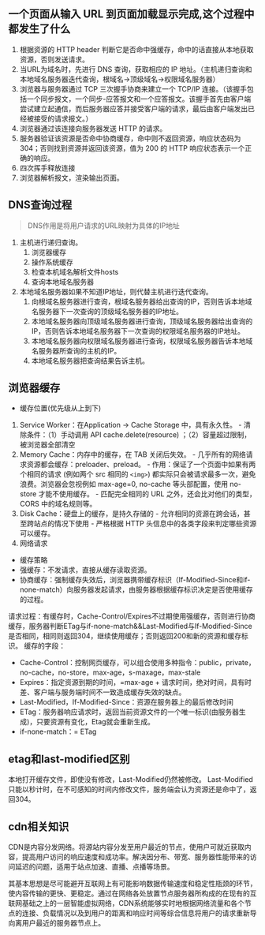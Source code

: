 
## 一个页面从输入 URL 到页面加载显示完成,这个过程中都发生了什么
1. 根据资源的 HTTP header 判断它是否命中强缓存，命中的话直接从本地获取资源，否则发送请求。
1. 当URL为域名时，先进行 DNS 查询，获取相应的 IP 地址。（主机递归查询和本地域名服务器迭代查询，根域名->顶级域名->权限域名服务器）
1. 浏览器与服务器通过 TCP 三次握手协商来建立一个 TCP/IP 连接。（该握手包括一个同步报文，一个同步-应答报文和一个应答报文。该握手首先由客户端尝试建立起通信，而后服务器应答并接受客户端的请求，最后由客户端发出已经被接受的请求报文。）
1. 浏览器通过该连接向服务器发送 HTTP 的请求。
1. 服务器验证该资源是否命中协商缓存，命中则不返回资源，响应状态码为304；否则找到资源并返回该资源，值为 200 的 HTTP 响应状态表示一个正确的响应。
1. 四次挥手释放连接
1. 浏览器解析报文，渲染输出页面。

## DNS查询过程
> DNS作用是将用户请求的URL映射为具体的IP地址
1. 主机进行递归查询。
    1. 浏览器缓存
    2. 操作系统缓存
    3. 检查本机域名解析文件hosts
    4. 查询本地域名服务器
2. 本地域名服务器如果不知道IP地址，则代替主机进行迭代查询。
    1. 向根域名服务器进行查询，根域名服务器给出查询的IP，否则告诉本地域名服务器下一次查询的顶级域名服务器的IP地址。
    1. 本地域名服务器向顶级域名服务器进行查询，顶级域名服务器给出查询的IP，否则告诉本地域名服务器下一次查询的权限域名服务器的IP地址。
    1. 本地域名服务器向权限域名服务器进行查询，权限域名服务器告诉本地域名服务器所查询的主机的IP。
    1. 本地域名服务器把查询结果告诉主机。

## 浏览器缓存
 - 缓存位置(优先级从上到下)
  1. Service Worker：在Application -> Cache Storage 中，具有永久性。
    - 清除条件：（1）手动调用 API cache.delete(resource) ；（2）容量超过限制，被浏览器全部清空
  2. Memory Cache：内存中的缓存，在 TAB 关闭后失效。
    - 几乎所有的网络请求资源都会缓存：preloader、preload。
    - 作用：保证了一个页面中如果有两个相同的请求 (例如两个 src 相同的 `<img>`) 都实际只会被请求最多一次，避免浪费。浏览器会忽视例如 max-age=0, no-cache 等头部配置，使用 no-store 才能不使用缓存。
    - 匹配完全相同的 URL 之外，还会比对他们的类型，CORS 中的域名规则等。
  3. Disk Cache：硬盘上的缓存，是持久存储的
    - 允许相同的资源在跨会话，甚至跨站点的情况下使用
    - 严格根据 HTTP 头信息中的各类字段来判定哪些资源可以缓存。
  4. 网络请求
 - 缓存策略
  - 强缓存：不发请求，直接从缓存读取资源。
  - 协商缓存：强制缓存失效后，浏览器携带缓存标识（If-Modified-Since和if-none-match）向服务器发起请求，由服务器根据缓存标识决定是否使用缓存的过程。

请求过程：有缓存时，Cache-Control/Expires不过期使用强缓存，否则进行协商缓存，服务器判断ETag与if-none-match&&Last-Modified与If-Modified-Since是否相同，相同则返回304，继续使用缓存；否则返回200和新的资源和缓存标识。
缓存的字段：
 - Cache-Control：控制网页缓存，可以组合使用多种指令：public，private，no-cache，no-store，max-age，s-maxage，max-stale
 - Expires：指定资源到期的时间，=max-age + 请求时间，绝对时间，具有时差、客户端与服务端时间不一致造成缓存失效的缺点。
 - Last-Modified，If-Modified-Since：资源在服务器上的最后修改时间
 - ETag：服务器响应请求时，返回当前资源文件的一个唯一标识(由服务器生成)，只要资源有变化，Etag就会重新生成。
 - if-none-match：= ETag

## etag和last-modified区别
本地打开缓存文件，即使没有修改，Last-Modified仍然被修改。
Last-Modified 只能以秒计时，在不可感知的时间内修改文件，服务端会认为资源还是命中了，返回304。

## cdn相关知识
CDN是内容分发网络。将源站内容分发至用户最近的节点，使用户可就近获取内容，提高用户访问的响应速度和成功率。解决因分布、带宽、服务器性能带来的访问延迟的问题，适用于站点加速、直播、点播等场景。

其基本思想是尽可能避开互联网上有可能影响数据传输速度和稳定性瓶颈的环节，使内容传输的更快、更稳定。通过在网络各处放置节点服务器所构成的在现有的互联网基础之上的一层智能虚拟网络，CDN系统能够实时地根据网络流量和各个节点的连接、负载情况以及到用户的距离和响应时间等综合信息将用户的请求重新导向离用户最近的服务器节点上。

